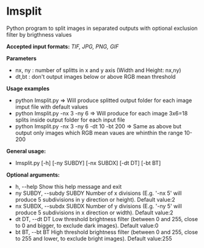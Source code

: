 # Imsplit

Python program to split images in separated outputs with optional exclusion filter by brigthness values

**Accepted input formats:** *TIF, JPG, PNG, GIF*

**Parameters**
+ nx, ny : number of splitts in x and y axis (Width and Height: nx,ny)
+ dt,bt : don't output images below or above RGB mean threshold

**Usage examples**
+ python Imsplit.py                             => Will produce splitted output folder for each image imput file with default values
+ python Imsplit.py -nx 3 -ny 6                 => Will produce for each image 3x6=18 splits inside output folder for each input file 
+ python Imsplit.py -nx 3 -ny 6 -dt 10 -bt 200  => Same as above but output only images which RGB mean vaues are whinthin the range 10-200

**General usage:**
+ Imsplit.py [-h] [-ny SUBDY] [-nx SUBDX] [-dt DT] [-bt BT]

**Optional arguments:**

+ h, --help                 Show this help message and exit
+ ny SUBDY, --subdy SUBDY
                           Number of x divisions (E.g. '-nx 5' will produce 5
                           subdivisions in y direction or height). Default value:2
+ nx SUBDX, --subdx SUBDX   Number of y divisions (E.g. '-ny 5' will produce 5
                           subdivisions in x direction or width). Default value:2
+ dt DT, --dt DT            Low threshold brightness filter (between 0 and 255,
                           close to 0 and bigger, to exclude dark images).
                           Default value:0
+ bt BT, --bt BT            High threshold brightness filter (between 0 and 255,
                           close to 255 and lower, to exclude bright images).
                           Default value:255           
